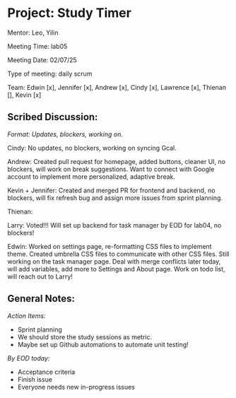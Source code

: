 # Project: Study Timer
Mentor: Leo, Yilin

Meeting Time: lab05

Meeting Date: 02/07/25

Type of meeting: daily scrum

Team: Edwin [x], Jennifer [x], Andrew [x], Cindy [x], Lawrence [x], Thienan [], Kevin [x]

## Scribed Discussion:
_Format: Updates, blockers, working on._

Cindy: No updates, no blockers, working on syncing Gcal.

Andrew: Created pull request for homepage, added buttons, cleaner UI, no blockers, will work on break suggestions. Want to connect with Google account to implement more personalized, adaptive break.

Kevin + Jennifer: Created and merged PR for frontend and backend, no blockers, will fix refresh bug and assign more issues from sprint planning.

Thienan: 

Larry: Voted!!! Will set up backend for task manager by EOD for lab04, no blockers!

Edwin: Worked on settings page, re-formatting CSS files to implement theme. Created umbrella CSS files to communicate with other CSS files. Still working on the task manager page. Deal with merge conflicts later today, will add variables, add more to Settings and About page. Work on todo list, will reach out to Larry!

## General Notes:

*Action Items:*
- Sprint planning
- We should store the study sessions as metric.
- Maybe set up Github automations to automate unit testing!

*By EOD today:*
- Acceptance criteria
- Finish issue
- Everyone needs new in-progress issues